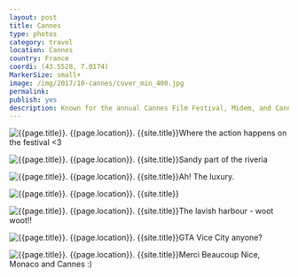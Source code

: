 ```yaml
---
layout: post
title: Cannes
type: photos
category: travel
location: Cannes
country: France
coordi: (43.5528, 7.0174)
MarkerSize: small+
image: /img/2017/10-cannes/cover_min_400.jpg
permalink:
publish: yes
description: Known for the annual Cannes Film Festival, Midem, and Cannes Lions International Festival of Creativity. Also known for its association with the rich and famous, its luxury hotels and restaurants, and for several conferences
---
```

<!-- http://compressjpeg.com -->
<!-- http://compressimage.toolur.com/ 1024, 400-->
<p class="center"><img src="{{site.baseurl}}/img/2017/10-cannes/cover_min.jpg" alt="{{page.title}}. {{page.location}}. {{site.title}}" title="{{page.title}}">Where the action happens on the festival <3</p>

<p class="center"><img src="{{site.baseurl}}/img/2017/10-cannes/2_min.jpg" alt="{{page.title}}. {{page.location}}. {{site.title}}" title="{{page.title}}">Sandy part of the riveria</p>

<p class="center"><img src="{{site.baseurl}}/img/2017/10-cannes/1_min.jpg" alt="{{page.title}}. {{page.location}}. {{site.title}}" title="{{page.title}}">Ah! The luxury.</p>

<p class="center"><img src="{{site.baseurl}}/img/2017/10-cannes/3_min.jpg" alt="{{page.title}}. {{page.location}}. {{site.title}}" title="{{page.title}}"></p>

<p class="center"><img src="{{site.baseurl}}/img/2017/10-cannes/4_min.jpg" alt="{{page.title}}. {{page.location}}. {{site.title}}" title="{{page.title}}">The lavish harbour - woot woot!!</p>

<p class="center"><img src="{{site.baseurl}}/img/2017/10-cannes/5_min.jpg" alt="{{page.title}}. {{page.location}}. {{site.title}}" title="{{page.title}}">GTA Vice City anyone?</p>

<p class="center"><img src="{{site.baseurl}}/img/2017/10-cannes/6_min.jpg" alt="{{page.title}}. {{page.location}}. {{site.title}}" title="{{page.title}}">Merci Beaucoup Nice, Monaco and Cannes :)</p>
